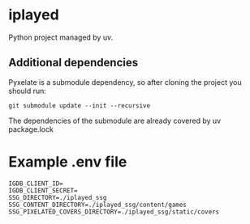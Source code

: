 # iplayed

Python project managed by uv.

## Additional dependencies

Pyxelate is a submodule dependency, so after cloning the project you should run:

```
git submodule update --init --recursive
```

The dependencies of the submodule are already covered by uv package.lock

# Example .env file

```
IGDB_CLIENT_ID=
IGDB_CLIENT_SECRET=
SSG_DIRECTORY=./iplayed_ssg
SSG_CONTENT_DIRECTORY=./iplayed_ssg/content/games
SSG_PIXELATED_COVERS_DIRECTORY=./iplayed_ssg/static/covers
```